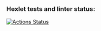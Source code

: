 ### Hexlet tests and linter status:
[![Actions Status](https://github.com/RenEstel/java-project-lvl1/workflows/hexlet-check/badge.svg)](https://github.com/RenEstel/java-project-lvl1/actions)
